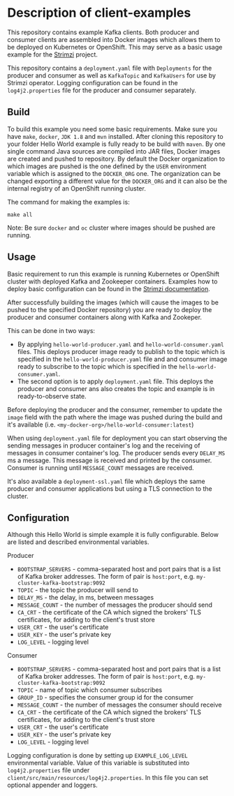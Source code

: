 # Description of client-examples

This repository contains example Kafka clients. 
Both producer and consumer clients are assembled into Docker images which allows them to be deployed on Kubernetes or OpenShift.
This may serve as a basic usage example for the [Strimzi][strimziGH] project.

This repository contains a `deployment.yaml` file with `Deployments` for the producer and consumer as well as `KafkaTopic` and `KafkaUsers` for use by Strimzi operator.
Logging configuration can be found in the `log4j2.properties` file for the producer and consumer separately.

## Build

To build this example you need some basic requirements.
Make sure you have `make`, `docker`, `JDK 1.8` and `mvn` installed. 
After cloning this repository to your folder Hello World example is fully ready to be build with `maven`.
By one single command Java sources are compiled into JAR files, Docker images are created and pushed to repository.
By default the Docker organization to which images are pushed is the one defined by the `USER` environment variable which is assigned to the `DOCKER_ORG` one.
The organization can be changed exporting a different value for the `DOCKER_ORG` and it can also be the internal registry of an OpenShift running cluster.

The command for making the examples is:

    make all

Note: Be sure `docker` and `oc` cluster where images should be pushed are running.

## Usage

Basic requirement to run this example is running Kubernetes or OpenShift cluster with deployed Kafka and Zookeeper containers.
Examples how to deploy basic configuration can be found in the [Strimzi documentation][strimziDoc].

After successfully building the images (which will cause the images to be pushed to the specified Docker repository) you are ready to deploy the producer and consumer containers along with Kafka and Zookeper.

This can be done in two ways:
* By applying `hello-world-producer.yaml` and `hello-world-consumer.yaml` files.
This deploys producer image ready to publish to the topic which is specified in the `hello-world-producer.yaml` file and and consumer image ready to subscribe to the topic which is specified in the `hello-world-consumer.yaml`.
* The second option is to apply `deployment.yaml` file. This deploys the producer and consumer ans also creates the topic and example is in ready-to-observe state.

Before deploying the producer and the consumer, remember to update the `image` field with the path where the image was pushed during the build and it's available (i.e. `<my-docker-org>/hello-world-consumer:latest`)

When using `deployment.yaml` file for deployment you can start observing the sending messages in producer container's log and the receiving of messages in consumer container's log.
The producer sends every `DELAY_MS` ms a message. 
This message is received and printed by the consumer.
Consumer is running until `MESSAGE_COUNT` messages are received.

It's also available a `deployment-ssl.yaml` file which deploys the same producer and consumer applications but using a TLS connection to the cluster.

## Configuration

Although this Hello World is simple example it is fully configurable.
Below are listed and described environmental variables.

Producer  
* `BOOTSTRAP_SERVERS` - comma-separated host and port pairs that is a list of Kafka broker addresses. The form of pair is `host:port`, e.g. `my-cluster-kafka-bootstrap:9092` 
* `TOPIC` - the topic the producer will send to  
* `DELAY_MS` - the delay, in ms, between messages  
* `MESSAGE_COUNT` - the number of messages the producer should send  
* `CA_CRT` - the certificate of the CA which signed the brokers' TLS certificates, for adding to the client's trust store
* `USER_CRT` - the user's certificate
* `USER_KEY` - the user's private key
* `LOG_LEVEL` - logging level  

Consumer  
* `BOOTSTRAP_SERVERS` - comma-separated host and port pairs that is a list of Kafka broker addresses. The form of pair is `host:port`, e.g. `my-cluster-kafka-bootstrap:9092` 
* `TOPIC` - name of topic which consumer subscribes  
* `GROUP_ID` - specifies the consumer group id for the consumer
* `MESSAGE_COUNT` - the number of messages the consumer should receive
* `CA_CRT` - the certificate of the CA which signed the brokers' TLS certificates, for adding to the client's trust store
* `USER_CRT` - the user's certificate
* `USER_KEY` - the user's private key
* `LOG_LEVEL` - logging level  

Logging configuration is done by setting up `EXAMPLE_LOG_LEVEL` environmental variable.
Value of this variable is substituted into `log4j2.properties` file under `client/src/main/resources/log4j2.properties`.
In this file you can set optional appender and loggers.

[strimziDoc]: http://strimzi.io/docs/master/
[strimziGH]: https://github.com/strimzi/strimzi-kafka-operator
